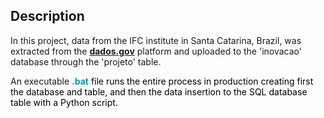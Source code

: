 ## Description

In this project, data from the IFC institute in Santa Catarina, Brazil, was extracted from the [**dados.gov**](https://dados.gov.br/dados/conjuntos-dados/projetos-de-natureza-cientifica-tecnologica-e-ou-de-inovacao-com-fomento-do-proprio-ifc) platform and uploaded to the 'inovacao' database through the 'projeto' table.

An executable <font color = #009e99>**.bat**<font color = black> file runs the entire process in production creating first the database and table, and then the data insertion to the SQL database table with a Python script.